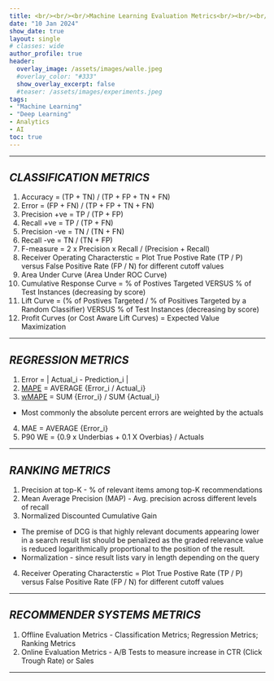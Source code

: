 ```yaml
---
title: <br/><br/><br/>Machine Learning Evaluation Metrics<br/><br/><br/>
date: "10 Jan 2024"
show_date: true
layout: single
# classes: wide
author_profile: true
header:
  overlay_image: /assets/images/walle.jpeg
  #overlay_color: "#333"
  show_overlay_excerpt: false
  #teaser: /assets/images/experiments.jpeg
tags:
- "Machine Learning"
- "Deep Learning"
- Analytics
- AI
toc: true
---
```


_________________________________________________________________________________________________________________________________________________________________________________

## _**CLASSIFICATION METRICS**_
1. Accuracy = (TP + TN) / (TP + FP + TN + FN)
2. Error = (FP + FN) / (TP + FP + TN + FN)
3. Precision +ve = TP / (TP + FP)
4. Recall +ve = TP / (TP + FN)
5. Precision -ve = TN / (TN + FN)
6. Recall -ve = TN / (TN + FP)
7. F-measure = 2 x Precision x Recall / (Precision + Recall)
8. Receiver Operating Characterstic = Plot True Postive Rate (TP / P) versus False Positive Rate (FP / N) for different cutoff values
9. Area Under Curve (Area Under ROC Curve)
10. Cumulative Response Curve = % of Postives Targeted VERSUS % of Test Instances (decreasing by score)
11. Lift Curve =  (% of Postives Targeted / % of Positives Targeted by a Random Classifier) VERSUS % of Test Instances (decreasing by score)
12. Profit Curves (or Cost Aware Lift Curves) = Expected Value Maximization

_________________________________________________________________________________________________________________________________________________________________________________

## _**REGRESSION METRICS**_
1. Error = | Actual_i - Prediction_i |
2. [MAPE](https://en.wikipedia.org/wiki/Mean_absolute_percentage_error) = AVERAGE {Error_i / Actual_i}
3. [wMAPE](https://en.wikipedia.org/wiki/Mean_absolute_percentage_error#WMAPE) = SUM {Error_i} / SUM {Actual_i}
* Most commonly the absolute percent errors are weighted by the actuals 
4. MAE = AVERAGE {Error_i}
5. P90 WE = {0.9 x Underbias + 0.1 X Overbias} / Actuals

_________________________________________________________________________________________________________________________________________________________________________________

## _**RANKING METRICS**_
1. Precision at top-K - % of relevant items among top-K recommendations
2. Mean Average Precision (MAP) - Avg. precision across different levels of recall
3. Normalized Discounted Cumulative Gain
* The premise of DCG is that highly relevant documents appearing lower in a search result list should be penalized as the graded relevance value is reduced logarithmically proportional to the position of the result.
* Normalization - since result lists vary in length depending on the query
4. Receiver Operating Characterstic = Plot True Postive Rate (TP / P) versus False Positive Rate (FP / N) for different cutoff values

_________________________________________________________________________________________________________________________________________________________________________________

## _**RECOMMENDER SYSTEMS METRICS**_
1. Offline Evaluation Metrics - Classification Metrics; Regression Metrics; Ranking Metrics
2. Online Evaluation Metrics - A/B Tests to measure increase in CTR (Click Trough Rate) or Sales

_________________________________________________________________________________________________________________________________________________________________________________
